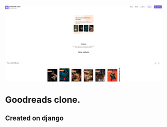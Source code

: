 ![img](https://github.com/RustamovAkrom/Goodreads_clone/blob/main/logo.png?raw=true)

# Goodreads clone.
## Created on django